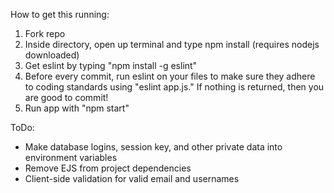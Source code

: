 How to get this running:

1. Fork repo    
2. Inside directory, open up terminal and type npm install (requires nodejs downloaded)  
3. Get eslint by typing "npm install -g eslint"  
4. Before every commit, run eslint on your files to make sure they adhere to coding standards using "eslint app.js." If nothing is returned, then you are good to commit!  
5. Run app with "npm start"  



ToDo:
* Make database logins, session key, and other private data into environment variables    
* Remove EJS from project dependencies  
* Client-side validation for valid email and usernames  
